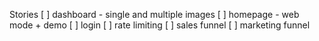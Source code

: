Stories
[ ] dashboard - single and multiple images
[ ] homepage - web mode + demo
[ ] login
[ ] rate limiting
[ ] sales funnel
[ ] marketing funnel
